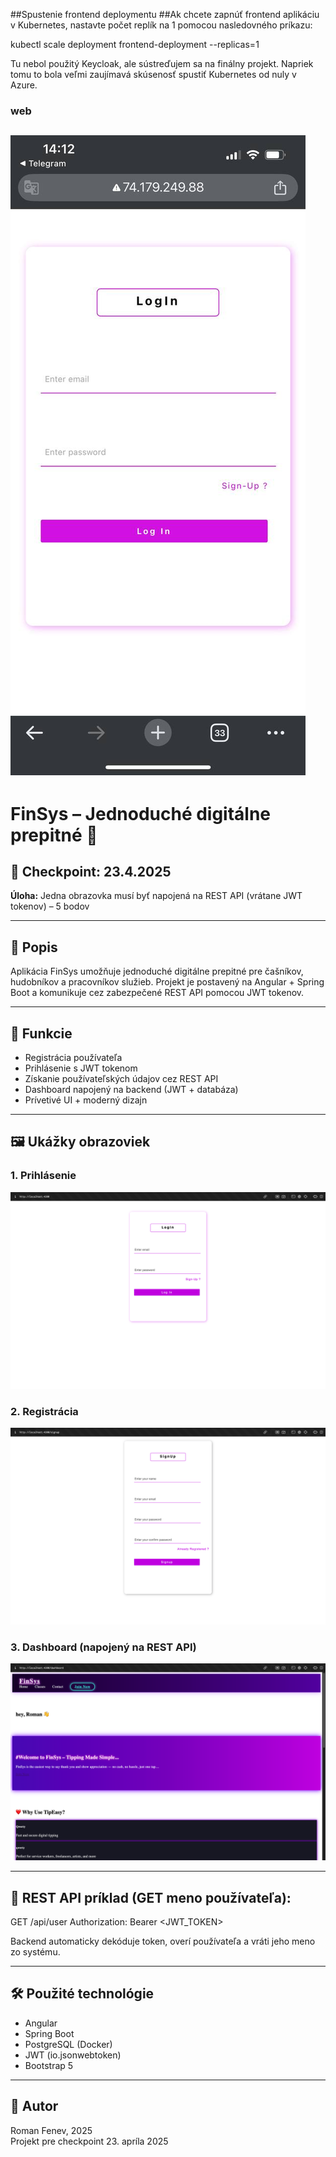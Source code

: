 ##Spustenie frontend deploymentu
##Ak chcete zapnúť frontend aplikáciu v Kubernetes, nastavte počet replík na 1 pomocou nasledovného príkazu:

kubectl scale deployment frontend-deployment --replicas=1


Tu nebol použitý Keycloak, ale sústreďujem sa na finálny projekt. Napriek tomu to bola veľmi zaujímavá skúsenosť spustiť Kubernetes od nuly v Azure.

### web
![web obrazovka](/git/mobil.jpg)
---
# FinSys – Jednoduché digitálne prepitné 💸

## 📅 Checkpoint: 23.4.2025  
**Úloha:** Jedna obrazovka musí byť napojená na REST API (vrátane JWT tokenov) – 5 bodov

---

## 🧾 Popis

Aplikácia FinSys umožňuje jednoduché digitálne prepitné pre čašníkov, hudobníkov a pracovníkov služieb. Projekt je postavený na Angular + Spring Boot a komunikuje cez zabezpečené REST API pomocou JWT tokenov.

---

## 🔐 Funkcie

- Registrácia používateľa
- Prihlásenie s JWT tokenom
- Získanie používateľských údajov cez REST API
- Dashboard napojený na backend (JWT + databáza)
- Prívetivé UI + moderný dizajn

---

## 🖼️ Ukážky obrazoviek

### 1. Prihlásenie
![Login obrazovka](/git/login.png)

### 2. Registrácia
![Signup obrazovka](/git/signup.png)

### 3. Dashboard (napojený na REST API)
![Dashboard obrazovka](/git/d.png)

---

## 🔗 REST API príklad (GET meno používateľa):

GET /api/user Authorization: Bearer <JWT_TOKEN>


Backend automaticky dekóduje token, overí používateľa a vráti jeho meno zo systému.

---

## 🛠️ Použité technológie

- Angular
- Spring Boot
- PostgreSQL (Docker)
- JWT (io.jsonwebtoken)
- Bootstrap 5

---

## 👤 Autor

Roman Fenev, 2025  
Projekt pre checkpoint 23. apríla 2025
